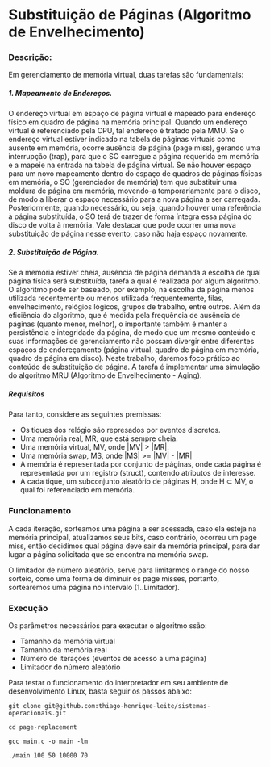# Substituição de Páginas (Algoritmo de Envelhecimento)

### Descrição:

Em gerenciamento de memória virtual, duas tarefas são fundamentais:

##### 1. Mapeamento de Endereços. 

O endereço virtual em espaço de página virtual é mapeado para endereço físico em quadro de página na memória principal. Quando um endereço virtual é referenciado pela CPU, tal endereço é tratado pela MMU. Se o endereço virtual estiver indicado na tabela de páginas virtuais como ausente em memória, ocorre ausência de página (page miss), gerando uma interrupção (trap), para que o SO carregue a página requerida em memória e a mapeie na entrada na tabela de página virtual. Se não houver espaço para um novo mapeamento dentro do espaço de quadros de páginas físicas em memória, o SO (gerenciador de memória) tem que substituir uma moldura de página em memória, movendo-a temporariamente para o disco, de modo a liberar o espaço necessário para a nova página a ser carregada. Posteriormente, quando necessário, ou seja, quando houver uma referência à página substituída, o SO terá de trazer de forma íntegra essa página do disco de volta à memória. Vale destacar que pode ocorrer uma nova substituição de página nesse evento, caso não haja espaço novamente.

##### 2. Substituição de Página. 

Se a memória estiver cheia, ausência de página demanda a escolha de qual página física será substituída, tarefa a qual é realizada por algum algoritmo. O algoritmo pode ser baseado, por exemplo, na escolha da página menos utilizada recentemente ou menos utilizada frequentemente, filas, envelhecimento, relógios lógicos, grupos de trabalho, entre outros. Além da eficiência do algoritmo, que é medida pela frequência de ausência de páginas (quanto menor, melhor), o importante também é manter a persistência e integridade da página, de modo que um mesmo conteúdo e suas informações de gerenciamento não possam divergir entre diferentes espaços de endereçamento (página virtual, quadro de página em memória, quadro de página em disco). Neste trabalho, daremos foco prático ao conteúdo de substituição de página. A tarefa é implementar uma simulação do algoritmo MRU (Algoritmo de Envelhecimento - Aging). 

##### Requisitos

Para tanto, considere as seguintes premissas:

- Os tiques dos relógio são represados por eventos discretos.
- Uma memória real, MR, que está sempre cheia.
- Uma memória virtual, MV, onde |MV| > |MR|.
- Uma memória swap, MS, onde |MS| >= |MV| - |MR|
- A memória é representada por conjunto de páginas, onde cada página é representada por um registro (struct), contendo atributos de interesse.
- A cada tique, um subconjunto aleatório de páginas H, onde H ⊂ MV, o qual foi referenciado em memória.

### Funcionamento

A cada iteração, sorteamos uma página a ser acessada, caso ela esteja na memória principal, atualizamos seus bits, caso contrário, ocorreu um page miss, então decidimos qual página deve sair da memória principal, para dar lugar a página solicitada que se encontra na memória swap.

O limitador de número aleatório, serve para limitarmos o range do nosso sorteio, como uma forma de diminuir os page misses, portanto, sortearemos uma página no intervalo (1..Limitador).

### Execução

Os parâmetros necessários para executar o algoritmo ssão:

- Tamanho da memória virtual
- Tamanho da memória real
- Número de iterações (eventos de acesso a uma página)
- Limitador do número aleatório

Para testar o funcionamento do interpretador em seu ambiente de desenvolvimento Linux, basta seguir os passos abaixo:

```console
git clone git@github.com:thiago-henrique-leite/sistemas-operacionais.git 

cd page-replacement

gcc main.c -o main -lm
 
./main 100 50 10000 70
```

